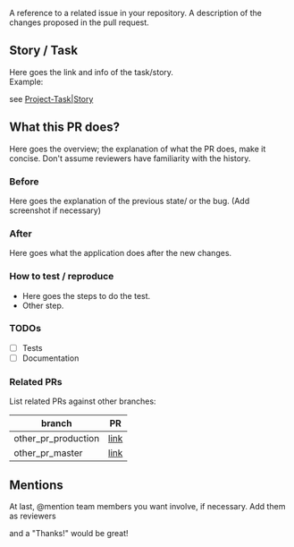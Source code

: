 A reference to a related issue in your repository.
A description of the changes proposed in the pull request.


## Story / Task

Here goes the link and info of the task/story.  
Example:

see [Project-Task|Story](link())


## What this PR does?

Here goes the overview; the explanation of what the PR does, make it concise.  Don't assume reviewers have familiarity with the history.


### Before 

Here goes the explanation of the previous state/ or the bug.
(Add screenshot if necessary)

### After

Here goes what the application does after the new changes.

### How to test / reproduce

- Here goes the steps to do the test.
- Other step.

### TODOs
- [ ] Tests
- [ ] Documentation

### Related PRs
List related PRs against other branches:

branch | PR
------ | ------
other_pr_production | [link]()
other_pr_master | [link]()

## Mentions

At last, @mention team members you want involve, if necessary.
Add them as reviewers

and a "Thanks!" would be great! 

